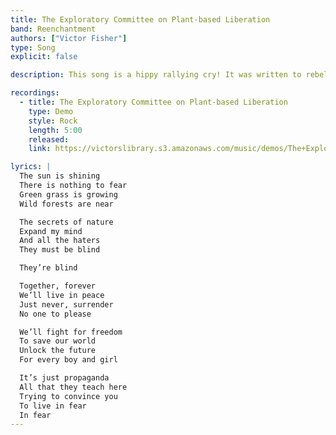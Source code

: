 ```yaml
---
title: The Exploratory Committee on Plant-based Liberation
band: Reenchantment
authors: ["Victor Fisher"]
type: Song
explicit: false

description: This song is a hippy rallying cry! It was written to rebel against my highschool’s talent show.

recordings:
  - title: The Exploratory Committee on Plant-based Liberation
    type: Demo
    style: Rock
    length: 5:00
    released: 
    link: https://victorslibrary.s3.amazonaws.com/music/demos/The+Exploratory+Committee+on+Plant-based+Liberation.mp3

lyrics: |
  The sun is shining
  There is nothing to fear
  Green grass is growing
  Wild forests are near

  The secrets of nature
  Expand my mind
  And all the haters
  They must be blind

  They’re blind

  Together, forever
  We’ll live in peace
  Just never, surrender
  No one to please

  We’ll fight for freedom
  To save our world
  Unlock the future
  For every boy and girl

  It’s just propaganda
  All that they teach here
  Trying to convince you
  To live in fear
  In fear
---
```

